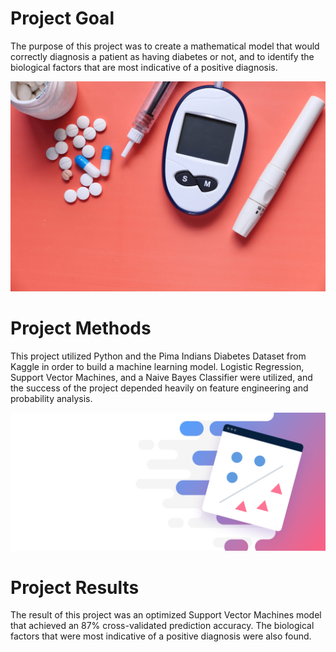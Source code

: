 # Project Goal
The purpose of this project was to create a mathematical model that would correctly diagnosis a patient as having diabetes or not, and to identify the biological factors that are most indicative of a positive diagnosis.

![Image of Diabetes](https://github.com/Lacovaramichael/Diabetes-Detection/blob/main/Images/Diabetes.jpg)

# Project Methods
This project utilized Python and the Pima Indians Diabetes Dataset from Kaggle in order to build a machine learning model. Logistic Regression, Support Vector Machines, and a Naive Bayes Classifier were utilized, and the success of the project depended heavily on feature engineering and probability analysis.

![Image of SVM](https://github.com/Lacovaramichael/Diabetes-Detection/blob/main/Images/SVM.png)

# Project Results
The result of this project was an optimized Support Vector Machines model that achieved an 87% cross-validated prediction accuracy. The biological factors that were most indicative of a positive diagnosis were also found.
